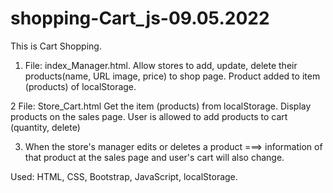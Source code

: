 # shopping-Cart_js-09.05.2022

This is Cart Shopping.

1. File: index_Manager.html.
Allow stores to add, update, delete their products(name, URL image, price) to shop page. 
Product added to item (products) of localStorage.

2 File: Store_Cart.html
Get the item (products) from localStorage.
Display products on the sales page.
User is allowed to add products to cart (quantity, delete)

3. When the store's manager edits or deletes a product ===> information of that product at the sales page and user's cart will also change.

Used: HTML, CSS, Bootstrap, JavaScript, localStorage.
